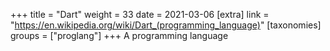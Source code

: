 +++
title = "Dart"
weight = 33
date = 2021-03-06
[extra]
link = "https://en.wikipedia.org/wiki/Dart_(programming_language)"
[taxonomies]
groups = ["proglang"]
+++
A programming language

